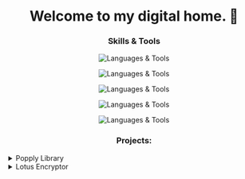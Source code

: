 <h1 align="center">Welcome to my digital home. 💜</h1>

<h3 align="center"> Skills & Tools </h3>
<p align="center">

  <img src="https://skillicons.dev/icons?i=javascript" alt="Languages & Tools">
</p>

<p align="center">

  <img src="https://skillicons.dev/icons?i=html,css,tailwind" alt="Languages & Tools">
</p>

<p align="center">

  <img src="https://skillicons.dev/icons?i=nodejs,nextjs,git,mysql,threejs" alt="Languages & Tools">
</p>

<p align="center">
  <img src="https://skillicons.dev/icons?i=figma,vercel,github" alt="Languages & Tools">
</p>
<p align="center">
  <img src="https://skillicons.dev/icons?i=pnpm" alt="Languages & Tools">
</p>

<h3 align="center">Projects:</h3>

<details>
    <summary>Popply Library</summary>

  - **Description:** Popply is my first production page and my first launched project aimed at providing animations to commonly used components in the web development world.
  - **Tech Stack:** JavaScript, React, TailwindCSS, Next.js, Sonner.
  - **Repository:** [githubRepository](https://github.com/JhojanGgarcia/Library)
  - **Visit:** [lopplyLibrary](https://popply-library.vercel.app/)

</details>


<details>
    <summary>Lotus Encryptor</summary>

  - **Description:** Lotus Encryptor is a simple and easy to use encryption tool.
  - **Tech Stack:** JavaScript, React, TailwindCSS, Next.js, Sonner, Node-forge, Crypto-js.
  - **Repository:** [githubRepository](https://github.com/JhojanGgarcia/PopplyLibrary)
  - **Visit:** [lotusEncryptor](https://popply-library.vercel.app/)
  
</details>
